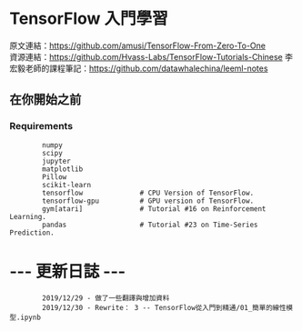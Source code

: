 # TensorFlow 入門學習 

原文連結：https://github.com/amusi/TensorFlow-From-Zero-To-One  
資源連結：https://github.com/Hvass-Labs/TensorFlow-Tutorials-Chinese
李宏毅老師的課程筆記：https://github.com/datawhalechina/leeml-notes

## 在你開始之前 

### Requirements
 
            numpy
            scipy
            jupyter
            matplotlib
            Pillow
            scikit-learn
            tensorflow              # CPU Version of TensorFlow.
            tensorflow-gpu	        # GPU version of TensorFlow.
            gym[atari]              # Tutorial #16 on Reinforcement Learning.
            pandas                  # Tutorial #23 on Time-Series Prediction.

# --- 更新日誌 ---
            2019/12/29 - 做了一些翻譯與增加資料
            2019/12/30 - Rewrite： 3 -- TensorFlow從入門到精通/01_簡單的線性模型.ipynb
